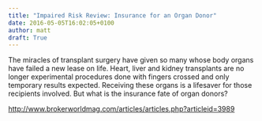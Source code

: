 ```yaml
---
title: "Impaired Risk Review: Insurance for an Organ Donor"
date: 2016-05-05T16:02:05+0100
author: matt
draft: True
---
```

The miracles of transplant surgery have given so many whose body organs have failed a new lease on life. Heart, liver and kidney transplants are no longer experimental procedures done with fingers crossed and only temporary results expected. Receiving these organs is a lifesaver for those recipients involved. But what is the insurance fate of organ donors?

http://www.brokerworldmag.com/articles/articles.php?articleid=3989
